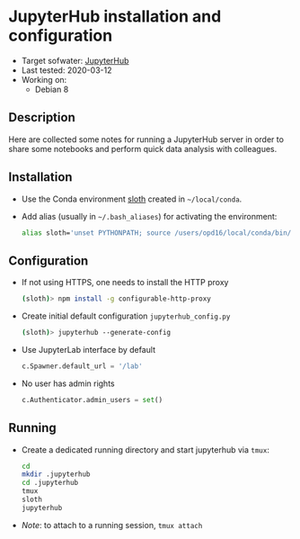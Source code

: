 # JupyterHub installation and configuration

- Target sofwater: [JupyterHub](https://jupyterhub.readthedocs.io/)
- Last tested: 2020-03-12
- Working on:
  - Debian 8

## Description

Here are collected some notes for running a JupyterHub server in order to share some notebooks and perform quick data analysis with colleagues.

## Installation

- Use the Conda environment [sloth](https://github.com/maurov/xraysloth/blob/master/environment.yml) created in `~/local/conda`.
- Add alias (usually in `~/.bash_aliases`) for activating the environment:

    ```bash
    alias sloth='unset PYTHONPATH; source /users/opd16/local/conda/bin/activate sloth'
    ```

## Configuration

- If not using HTTPS, one needs to install the HTTP proxy

    ```bash
    (sloth)> npm install -g configurable-http-proxy

- Create initial default configuration `jupyterhub_config.py`

    ```bash
    (sloth)> jupyterhub --generate-config
    ```

- Use JupyterLab interface by default

    ```python
    c.Spawner.default_url = '/lab'
    ```

- No user has admin rights

    ```python
    c.Authenticator.admin_users = set()
    ```

## Running

- Create a dedicated running directory and start jupyterhub via `tmux`:

    ```bash
    cd
    mkdir .jupyterhub
    cd .jupyterhub
    tmux
    sloth
    jupyterhub
    ```

- *Note*: to attach to a running session, `tmux attach`
